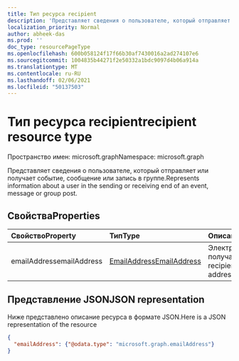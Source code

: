 ```yaml
---
title: Тип ресурса recipient
description: 'Представляет сведения о пользователе, который отправляет или получает событие, сообщение или запись в группе. '
localization_priority: Normal
author: abheek-das
ms.prod: ''
doc_type: resourcePageType
ms.openlocfilehash: 600b058124f17f66b30af7430016a2ad274107e6
ms.sourcegitcommit: 1004835b44271f2e50332a1bdc9097d4b06a914a
ms.translationtype: MT
ms.contentlocale: ru-RU
ms.lasthandoff: 02/06/2021
ms.locfileid: "50137503"
---
```

# <a name="recipient-resource-type"></a><span data-ttu-id="1ecc9-103">Тип ресурса recipient</span><span class="sxs-lookup"><span data-stu-id="1ecc9-103">recipient resource type</span></span>

<span data-ttu-id="1ecc9-104">Пространство имен: microsoft.graph</span><span class="sxs-lookup"><span data-stu-id="1ecc9-104">Namespace: microsoft.graph</span></span>

<span data-ttu-id="1ecc9-105">Представляет сведения о пользователе, который отправляет или получает событие, сообщение или запись в группе.</span><span class="sxs-lookup"><span data-stu-id="1ecc9-105">Represents information about a user in the sending or receiving end of an event, message or group post.</span></span>

## <a name="properties"></a><span data-ttu-id="1ecc9-106">Свойства</span><span class="sxs-lookup"><span data-stu-id="1ecc9-106">Properties</span></span>
| <span data-ttu-id="1ecc9-107">Свойство</span><span class="sxs-lookup"><span data-stu-id="1ecc9-107">Property</span></span>     | <span data-ttu-id="1ecc9-108">Тип</span><span class="sxs-lookup"><span data-stu-id="1ecc9-108">Type</span></span>   |<span data-ttu-id="1ecc9-109">Описание</span><span class="sxs-lookup"><span data-stu-id="1ecc9-109">Description</span></span>|
|:---------------|:--------|:----------|
|<span data-ttu-id="1ecc9-110">emailAddress</span><span class="sxs-lookup"><span data-stu-id="1ecc9-110">emailAddress</span></span>|[<span data-ttu-id="1ecc9-111">EmailAddress</span><span class="sxs-lookup"><span data-stu-id="1ecc9-111">EmailAddress</span></span>](emailaddress.md)|<span data-ttu-id="1ecc9-112">Электронный адрес получателя.</span><span class="sxs-lookup"><span data-stu-id="1ecc9-112">The recipient's email address.</span></span>|

## <a name="json-representation"></a><span data-ttu-id="1ecc9-113">Представление JSON</span><span class="sxs-lookup"><span data-stu-id="1ecc9-113">JSON representation</span></span>

<span data-ttu-id="1ecc9-114">Ниже представлено описание ресурса в формате JSON.</span><span class="sxs-lookup"><span data-stu-id="1ecc9-114">Here is a JSON representation of the resource</span></span>

<!-- {
  "blockType": "resource",
  "optionalProperties": [

  ],
  "@odata.type": "microsoft.graph.recipient"
}-->

```json
{
  "emailAddress": {"@odata.type": "microsoft.graph.emailAddress"}
}

```

<!-- uuid: 8fcb5dbc-d5aa-4681-8e31-b001d5168d79
2015-10-25 14:57:30 UTC -->
<!-- {
  "type": "#page.annotation",
  "description": "recipient resource",
  "keywords": "",
  "section": "documentation",
  "tocPath": ""
}-->

